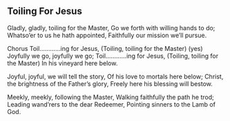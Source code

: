 ## Toiling For Jesus

Gladly, gladly, toiling for the Master,
Go we forth with willing hands to do;
Whatso’er to us he hath appointed,
Faithfully our mission we’ll pursue. 

Chorus
Toil…………ing for Jesus,
(Toiling, toiling for the Master) (yes)
Joyfully we go, joyfully we go;
Toil…………ing for Jesus, 
(Toiling, toiling for the Master)
In his vineyard here below. 

Joyful, joyful, we will tell the story,
Of his love to mortals here below; 
Christ, the brightness of the Father’s glory,
Freely here his blessing will bestow. 

Meekly, meekly, following the Master,
Walking faithfully the path he trod;
Leading wand’rers to the dear Redeemer,
Pointing sinners to the Lamb of God.